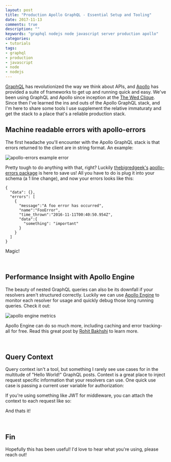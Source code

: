 ```yaml
---
layout: post
title: "Production Apollo GraphQL - Essential Setup and Tooling"
date: 2017-11-13
comments: true
description: ""
keywords: "graphql nodejs node javascript server production apollo"
categories:
- tutorials
tags:
- graphql
- production
- javascript
- node
- nodejs
---
```


[GraphQL](http://graphql.org/) has revolutionized the way we think about APIs, and [Apollo](https://github.com/apollographql) has provided a suite of frameworks to get up and running quick and easy. We've been using GraphQL and Apollo since inception at the [The Wed Clique](https://www.thewedclique.com/). Since then I've learned the ins and outs of the Apollo GraphQL stack, and I'm here to share some tools I use supplement the relative immaturaty and get the stack to a place that's a reliable production stack.

## Machine readable errors with apollo-errors

The first headache you'll encounter with the Apollo GraphQL stack is that errors returned to the client are in string format. An example:

![apollo-errors example error](https://gist.githubusercontent.com/JMensch/2ea1eec9a3011d7f343f4271eab9e67c/raw/6fe76b3daaadef643eefb6f84189ca4d94bb5624/apollo-error.png)

Pretty tough to do anything with that, right? Luckily [thebigredgeek's](https://github.com/thebigredgeek) [apollo-errors package](https://github.com/thebigredgeek/apollo-errors) is here to save us! All you have to do is plug it into your schema (a 1 line change), and now your errors looks like this:

```
{
  "data": {},
  "errors": [
    {
      "message":"A foo error has occurred",
      "name":"FooError",
      "time_thrown":"2016-11-11T00:40:50.954Z",
      "data":{
        "something": "important"
      }
    }
  ]
}
```

Magic!

<br/>

## Performance Insight with Apollo Engine

The beauty of nested GraphQL queries can also be its downfall if your resolvers aren't structured correctly. Luckily we can use [Apollo Engine](https://engine.apollographql.com/) to monitor each resolver for usage and quickly debug those long running queries. Check it out:

![apollo engine metrics](https://gist.githubusercontent.com/JMensch/2ea1eec9a3011d7f343f4271eab9e67c/raw/e96d538db469435b46ffa454969b87b595248c8d/apollo-engine.png)

Apollo Engine can do so much more, including caching and error tracking- all for free. Read this great post by [Rohit Bakhshi](https://dev-blog.apollodata.com/introducing-apollo-engine-insights-error-reporting-and-caching-for-graphql-6a55147f63fc) to learn more.

<br/>

## Query Context

Query context isn't a tool, but something I rarely see use cases for in the multitude of "Hello World!" GraphQL posts. Context is a great place to inject request specific information that your resolvers can use. One quick use case is passing a current user variable for authorization:

<script src="https://gist.github.com/JMensch/47b5d0116dee685366bf64ec969a46fe.js"></script>

If you're using something like JWT for middleware, you can attach the context to each request like so:

<script src="https://gist.github.com/JMensch/e26a43121180ab91b615364541147227.js"></script>

And thats it!

<br/>

## Fin

Hopefully this has been useful! I'd love to hear what you're using, please reach out!
